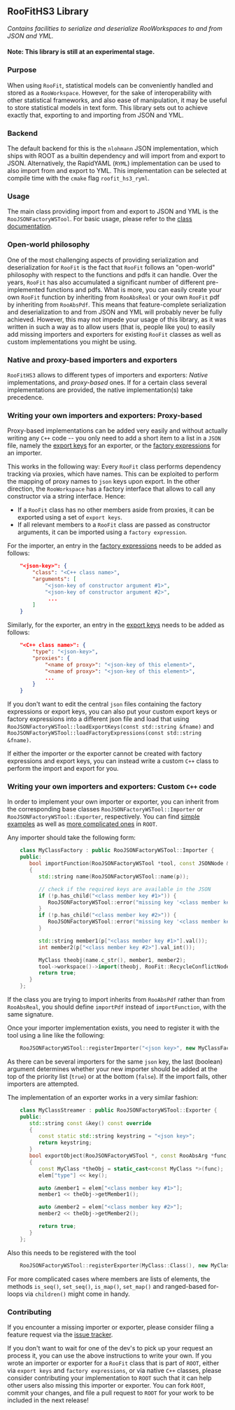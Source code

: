 ## RooFitHS3 Library
_Contains facilities to serialize and deserialize RooWorkspaces to and from JSON and YML._
#### Note: This library is still at an experimental stage.

### Purpose

When using `RooFit`, statistical models can be conveniently handled and
stored as a `RooWorkspace`. However, for the sake of interoperability
with other statistical frameworks, and also ease of manipulation, it
may be useful to store statistical models in text form. This library
sets out to achieve exactly that, exporting to and importing from JSON
and YML.

### Backend

The default backend for this is the `nlohmann` JSON implementation,
which ships with ROOT as a builtin dependency and will import from and
export to JSON. Alternatively, the RapidYAML (`RYML`) implementation
can be used to also import from and export to YML. This implementation
can be selected at compile time with the `cmake` flag
`roofit_hs3_ryml`.

### Usage

The main class providing import from and export to JSON and YML is the
`RooJSONFactoryWSTool`. For basic usage, please refer to the
[class documentation](https://root.cern.ch/doc/master/RooJSONFactoryWSTool_8h.html).

### Open-world philosophy

One of the most challenging aspects of providing serialization and
deserialization for `RooFit` is the fact that `RooFit` follows an
"open-world" philosophy with respect to the functions and pdfs it can
handle. Over the years, `RooFit` has also accumulated a significant
number of different pre-implemented functions and pdfs. What is more,
you can easily create your own `RooFit` function by inheriting from
`RooAbsReal` or your own `RooFit` pdf by inheriting from
`RooAbsPdf`. This means that feature-complete serialization and
deserialization to and from JSON and YML will probably never be fully
achieved. However, this may not impede your usage of this library, as
it was written in such a way as to allow users (that is, people like
you) to easily add missing importers and exporters for existing
`RooFit` classes as well as custom implementations you might be using.

### Native and proxy-based importers and exporters

`RooFitHS3` allows to different types of importers and exporters:
*Native* implementations, and *proxy-based* ones.  If for a certain
class several implementations are provided, the native
implementation(s) take precedence.

### Writing your own importers and exporters: Proxy-based

Proxy-based implementations can be added very easily and without
actually writing any `C++` code -- you only need to add a short item
to a list in a `JSON` file, namely the
[export keys](https://github.com/root-project/root/blob/master/etc/RooFitHS3_wsexportkeys.json)
for an exporter, or the
[factory expressions](https://github.com/root-project/root/blob/master/etc/RooFitHS3_wsfactoryexpressions.json)
for an importer.

This works in the following way: Every `RooFit` class performs
dependency tracking via proxies, which have names. This can be
exploited to perform the mapping of proxy names to `json` keys upon
export. In the other direction, the `RooWorkspace` has a factory
interface that allows to call any constructor via a string
interface. Hence:
 - If a `RooFit` class has no other members aside from proxies, it can
   be exported using a set of `export keys`.
 - If all relevant members to a `RooFit` class are passed as
   constructor arguments, it can be imported using a `factory
   expression`.

For the importer, an entry in the
[factory expressions](https://github.com/root-project/root/blob/master/etc/RooFitHS3_wsfactoryexpressions.json)
needs to be added as follows:

```json
    "<json-key>": {
        "class": "<C++ class name>",
        "arguments": [
            "<json-key of constructor argument #1>",
            "<json-key of constructor argument #2>",
             ...
        ]
    }
```

Similarly, for the exporter, an entry in the
[export keys](https://github.com/root-project/root/blob/master/etc/RooFitHS3_wsexportkeys.json)
needs to be added as follows:

```json
    "<C++ class name>": {
        "type": "<json-key>",
        "proxies": {
            "<name of proxy>": "<json-key of this element>",
            "<name of proxy>": "<json-key of this element>",
            ...
        }
    }
```


If you don't want to edit the central `json` files containing the
factory expressions or export keys, you can also put your custom
export keys or factory expressions into a different json file and load
that using `RooJSONFactoryWSTool::loadExportKeys(const std::string
&fname)` and `RooJSONFactoryWSTool::loadFactoryExpressions(const
std::string &fname)`.

If either the importer or the exporter cannot be created with factory
expressions and export keys, you can instead write a custom `C++`
class to perform the import and export for you.

### Writing your own importers and exporters: Custom `C++` code

In order to implement your own importer or exporter, you can inherit
from the corresponding base classes `RooJSONFactoryWSTool::Importer`
or `RooJSONFactoryWSTool::Exporter`, respectively. You can find
[simple examples](https://github.com/root-project/root/blob/master/roofit/hs3/src/JSONFactories_RooFitCore.cxx)
as well as
[more complicated ones](https://github.com/root-project/root/blob/master/roofit/hs3/src/JSONFactories_HistFactory.cxx)
in `ROOT`.

Any importer should take the following form:

```C++
    class MyClassFactory : public RooJSONFactoryWSTool::Importer {
    public:
       bool importFunction(RooJSONFactoryWSTool *tool, const JSONNode &p) const override
       {
          std::string name(RooJSONFactoryWSTool::name(p));

          // check if the required keys are available in the JSON
          if (!p.has_child("<class member key #1>")) {
             RooJSONFactoryWSTool::error("missing key '<class member key #1>' of '" + name + "'");
          }
          if (!p.has_child("<class member key #2>")) {
             RooJSONFactoryWSTool::error("missing key '<class member key #2>' of '" + name + "'");
          }

          std::string member1(p["<class member key #1>"].val());
          int member2(p["<class member key #2>"].val_int());

          MyClass theobj(name.c_str(), member1, member2);
          tool->workspace()->import(theobj, RooFit::RecycleConflictNodes(true), RooFit::Silence(true));
          return true;
       }
    };
```

If the class you are trying to import inherits from `RooAbsPdf` rather
than from `RooAbsReal`, you should define `importPdf` instead of
`importFunction`, with the same signature.

Once your importer implementation exists, you need to register it with the tool using a line like the following:

```C++
    RooJSONFactoryWSTool::registerImporter("<json key>", new MyClassFactory(), true);
```

As there can be several importers for the same `json` key, the last
(boolean) argument determines whether your new importer should be
added at the top of the priority list (`true`) or at the bottom
(`false`). If the import fails, other importers are attempted.

The implementation of an exporter works in a very similar fashion:

```C++
    class MyClassStreamer : public RooJSONFactoryWSTool::Exporter {
    public:
       std::string const &key() const override
       {
          const static std::string keystring = "<json key>";
          return keystring;
       }
       bool exportObject(RooJSONFactoryWSTool *, const RooAbsArg *func, JSONNode &elem) const override
       {
          const MyClass *theObj = static_cast<const MyClass *>(func);
          elem["type"] << key();

          auto &member1 = elem["<class member key #1>"];
          member1 << theObj->getMember1();

          auto &member2 = elem["<class member key #2>"];
          member2 << theObj->getMember2();

          return true;
       }
    };
```

Also this needs to be registered with the tool

```C++
    RooJSONFactoryWSTool::registerExporter(MyClass::Class(), new MyClassStreamer(), true);
```

For more complicated cases where members are lists of elements, the
methods `is_seq()`, `set_seq()`, `is_map()`, `set_map()` and
ranged-based for-loops via `children()` might come in handy.

### Contributing

If you encounter a missing importer or exporter, please consider
filing a feature request via the
[issue tracker](https://github.com/root-project/root/issues/new?assignees=&labels=new+feature&template=feature_request.md).

If you don't want to wait for one of the dev's to pick up your request
an process it, you can use the above instructions to write your own.
If you wrote an importer or exporter for a `RooFit` class that is part
of `ROOT`, either via `export keys` and `factory expressions`, or via
native `C++` classes, please consider contributing your implementation
to `ROOT` such that it can help other users also missing this importer
or exporter. You can fork `ROOT`, commit your changes, and file a pull
request to `ROOT` for your work to be included in the next release!

